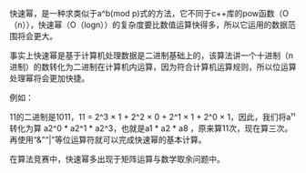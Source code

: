 快速幂，是一种求类似于a^b(mod p)式的方法，它不同于c++库的pow函数（O（n）），快速幂（O（logn））的复杂度要比数值运算快得多，所以它运用的数据范围将会更大。

事实上快速幂是基于计算机处理数据是二进制基础上的，该算法讲一个十进制（n进制）的数转化为二进制在计算机内运算，因为符合计算机运算规则，所以位运算处理幂将会更加快捷。

例如：

11的二进制是1011，11 = 2^3 × 1 + 2^2 × 0 + 2^1 × 1 + 2^0 × 1，因此，我们将a¹¹转化为算 a2^0 * a2^1 * a2^3，也就是a1 * a2 * a8 ，原来算11次，现在算三次。再使用“&”“|”等位运算符就可以完成快速幂的基本计算。

在算法竞赛中，快速幂多出现于矩阵运算与数学取余问题中。
